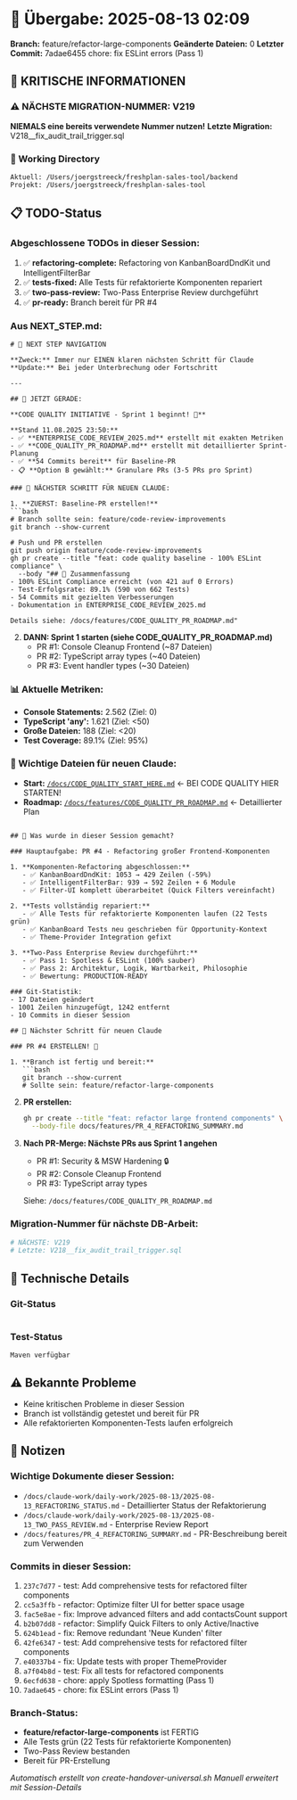 # 🤝 Übergabe: 2025-08-13 02:09
**Branch:** feature/refactor-large-components
**Geänderte Dateien:** 0
**Letzter Commit:** 7adae6455 chore: fix ESLint errors (Pass 1)

## 🚨 KRITISCHE INFORMATIONEN

### ⚠️ NÄCHSTE MIGRATION-NUMMER: V219
**NIEMALS eine bereits verwendete Nummer nutzen!**
**Letzte Migration:** V218__fix_audit_trail_trigger.sql

### 📍 Working Directory
```
Aktuell: /Users/joergstreeck/freshplan-sales-tool/backend
Projekt: /Users/joergstreeck/freshplan-sales-tool
```

## 📋 TODO-Status

### Abgeschlossene TODOs in dieser Session:
1. ✅ **refactoring-complete:** Refactoring von KanbanBoardDndKit und IntelligentFilterBar
2. ✅ **tests-fixed:** Alle Tests für refaktorierte Komponenten repariert  
3. ✅ **two-pass-review:** Two-Pass Enterprise Review durchgeführt
4. ✅ **pr-ready:** Branch bereit für PR #4

### Aus NEXT_STEP.md:
```
# 🧭 NEXT STEP NAVIGATION

**Zweck:** Immer nur EINEN klaren nächsten Schritt für Claude
**Update:** Bei jeder Unterbrechung oder Fortschritt

---

## 🎯 JETZT GERADE:

**CODE QUALITY INITIATIVE - Sprint 1 beginnt! 🚀**

**Stand 11.08.2025 23:50:**
- ✅ **ENTERPRISE_CODE_REVIEW_2025.md** erstellt mit exakten Metriken
- ✅ **CODE_QUALITY_PR_ROADMAP.md** erstellt mit detaillierter Sprint-Planung
- ✅ **54 Commits bereit** für Baseline-PR
- 📋 **Option B gewählt:** Granulare PRs (3-5 PRs pro Sprint)

### 🚨 NÄCHSTER SCHRITT FÜR NEUEN CLAUDE:

1. **ZUERST: Baseline-PR erstellen!**
```bash
# Branch sollte sein: feature/code-review-improvements
git branch --show-current

# Push und PR erstellen
git push origin feature/code-review-improvements
gh pr create --title "feat: code quality baseline - 100% ESLint compliance" \
  --body "## 🎯 Zusammenfassung
- 100% ESLint Compliance erreicht (von 421 auf 0 Errors)
- Test-Erfolgsrate: 89.1% (590 von 662 Tests)
- 54 Commits mit gezielten Verbesserungen
- Dokumentation in ENTERPRISE_CODE_REVIEW_2025.md

Details siehe: /docs/features/CODE_QUALITY_PR_ROADMAP.md"
```

2. **DANN: Sprint 1 starten (siehe CODE_QUALITY_PR_ROADMAP.md)**
   - PR #1: Console Cleanup Frontend (~87 Dateien)
   - PR #2: TypeScript array types (~40 Dateien)  
   - PR #3: Event handler types (~30 Dateien)

### 📊 Aktuelle Metriken:
- **Console Statements:** 2.562 (Ziel: 0)
- **TypeScript 'any':** 1.621 (Ziel: <50)
- **Große Dateien:** 188 (Ziel: <20)
- **Test Coverage:** 89.1% (Ziel: 95%)

### 📍 Wichtige Dateien für neuen Claude:
- **Start:** [`/docs/CODE_QUALITY_START_HERE.md`](/docs/CODE_QUALITY_START_HERE.md) ← BEI CODE QUALITY HIER STARTEN!
- **Roadmap:** [`/docs/features/CODE_QUALITY_PR_ROADMAP.md`](/docs/features/CODE_QUALITY_PR_ROADMAP.md) ← Detaillierter Plan
```

## 🎯 Was wurde in dieser Session gemacht?

### Hauptaufgabe: PR #4 - Refactoring großer Frontend-Komponenten

1. **Komponenten-Refactoring abgeschlossen:**
   - ✅ KanbanBoardDndKit: 1053 → 429 Zeilen (-59%)
   - ✅ IntelligentFilterBar: 939 → 592 Zeilen + 6 Module
   - ✅ Filter-UI komplett überarbeitet (Quick Filters vereinfacht)

2. **Tests vollständig repariert:**
   - ✅ Alle Tests für refaktorierte Komponenten laufen (22 Tests grün)
   - ✅ KanbanBoard Tests neu geschrieben für Opportunity-Kontext
   - ✅ Theme-Provider Integration gefixt

3. **Two-Pass Enterprise Review durchgeführt:**
   - ✅ Pass 1: Spotless & ESLint (100% sauber)
   - ✅ Pass 2: Architektur, Logik, Wartbarkeit, Philosophie
   - ✅ Bewertung: PRODUCTION-READY

### Git-Statistik:
- 17 Dateien geändert
- 1001 Zeilen hinzugefügt, 1242 entfernt
- 10 Commits in dieser Session

## 🎯 Nächster Schritt für neuen Claude

### PR #4 ERSTELLEN! 🚀

1. **Branch ist fertig und bereit:**
   ```bash
   git branch --show-current
   # Sollte sein: feature/refactor-large-components
   ```

2. **PR erstellen:**
   ```bash
   gh pr create --title "feat: refactor large frontend components" \
     --body-file docs/features/PR_4_REFACTORING_SUMMARY.md
   ```

3. **Nach PR-Merge: Nächste PRs aus Sprint 1 angehen**
   - PR #1: Security & MSW Hardening 🔒 
   - PR #2: Console Cleanup Frontend
   - PR #3: TypeScript array types
   
   Siehe: `/docs/features/CODE_QUALITY_PR_ROADMAP.md`

### Migration-Nummer für nächste DB-Arbeit:
```bash
# NÄCHSTE: V219
# Letzte: V218__fix_audit_trail_trigger.sql
```

## 🔧 Technische Details

### Git-Status
```

```

### Test-Status
```
Maven verfügbar
```

## ⚠️ Bekannte Probleme

- Keine kritischen Probleme in dieser Session
- Branch ist vollständig getestet und bereit für PR
- Alle refaktorierten Komponenten-Tests laufen erfolgreich

## 📝 Notizen

### Wichtige Dokumente dieser Session:
- `/docs/claude-work/daily-work/2025-08-13/2025-08-13_REFACTORING_STATUS.md` - Detaillierter Status der Refaktorierung
- `/docs/claude-work/daily-work/2025-08-13/2025-08-13_TWO_PASS_REVIEW.md` - Enterprise Review Report
- `/docs/features/PR_4_REFACTORING_SUMMARY.md` - PR-Beschreibung bereit zum Verwenden

### Commits in dieser Session:
1. `237c7d77` - test: Add comprehensive tests for refactored filter components
2. `cc5a3ffb` - refactor: Optimize filter UI for better space usage
3. `fac5e8ae` - fix: Improve advanced filters and add contactsCount support
4. `b2b07dd8` - refactor: Simplify Quick Filters to only Active/Inactive
5. `624b1ead` - fix: Remove redundant 'Neue Kunden' filter
6. `42fe6347` - test: Add comprehensive tests for refactored filter components
7. `e40337b4` - fix: Update tests with proper ThemeProvider
8. `a7f04b8d` - test: Fix all tests for refactored components
9. `6ecfd638` - chore: apply Spotless formatting (Pass 1)
10. `7adae645` - chore: fix ESLint errors (Pass 1)

### Branch-Status:
- **feature/refactor-large-components** ist FERTIG
- Alle Tests grün (22 Tests für refaktorierte Komponenten)
- Two-Pass Review bestanden
- Bereit für PR-Erstellung

_Automatisch erstellt von create-handover-universal.sh_
_Manuell erweitert mit Session-Details_
